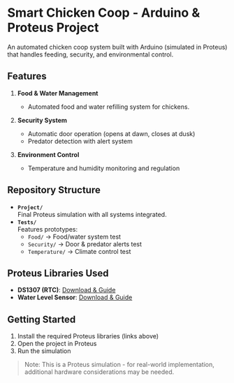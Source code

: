 # Smart Chicken Coop - Arduino & Proteus Project

An automated chicken coop system built with Arduino (simulated in Proteus) that handles feeding, security, and environmental control.

## Features
1. **Food & Water Management**  
   - Automated food and water refilling system for chickens.

2. **Security System**  
   - Automatic door operation (opens at dawn, closes at dusk)  
   - Predator detection with alert system  

3. **Environment Control**  
   - Temperature and humidity monitoring and regulation  

## Repository Structure
- **`Project/`**  
  Final Proteus simulation with all systems integrated.
- **`Tests/`**  
  Features prototypes:
  - `Food/` → Food/water system test
  - `Security/` → Door & predator alerts test
  - `Temperature/` → Climate control test

## Proteus Libraries Used
- **DS1307 (RTC)**: [Download & Guide](https://www.theengineeringprojects.com/2016/04/ds1307-library-proteus-2.html)  
- **Water Level Sensor**: [Download & Guide](https://www.theengineeringprojects.com/2020/07/water-sensor-library-for-proteus.html)  

## Getting Started
1. Install the required Proteus libraries (links above)
2. Open the project in Proteus
3. Run the simulation

> Note: This is a Proteus simulation - for real-world implementation, additional hardware considerations may be needed.